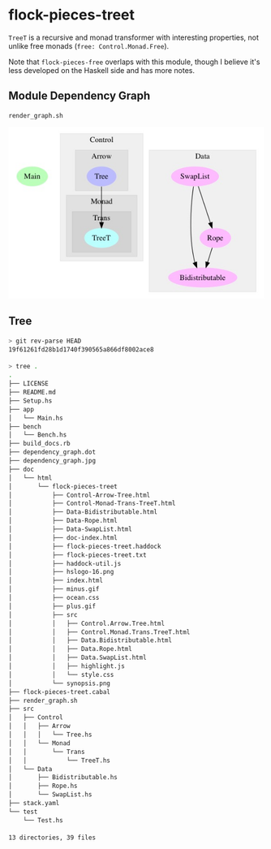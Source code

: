 # flock-pieces-treet

`TreeT` is a recursive and monad transformer with interesting properties, not unlike free monads (`free: Control.Monad.Free`).

Note that `flock-pieces-free` overlaps with this module,
though I believe it's less developed on the Haskell side and has more notes.


## Module Dependency Graph

```bash
render_graph.sh
```

![dependency_graph.jpg](https://github.com/michaeljklein/flock-pieces-treet/raw/master/dependency_graph.jpg "graphmod dependency graph; see dependency_graph.dot, render_graph.sh")


## Tree

```bash
> git rev-parse HEAD
19f61261fd28b1d1740f390565a866df8002ace8

> tree .
.
├── LICENSE
├── README.md
├── Setup.hs
├── app
│   └── Main.hs
├── bench
│   └── Bench.hs
├── build_docs.rb
├── dependency_graph.dot
├── dependency_graph.jpg
├── doc
│   └── html
│       └── flock-pieces-treet
│           ├── Control-Arrow-Tree.html
│           ├── Control-Monad-Trans-TreeT.html
│           ├── Data-Bidistributable.html
│           ├── Data-Rope.html
│           ├── Data-SwapList.html
│           ├── doc-index.html
│           ├── flock-pieces-treet.haddock
│           ├── flock-pieces-treet.txt
│           ├── haddock-util.js
│           ├── hslogo-16.png
│           ├── index.html
│           ├── minus.gif
│           ├── ocean.css
│           ├── plus.gif
│           ├── src
│           │   ├── Control.Arrow.Tree.html
│           │   ├── Control.Monad.Trans.TreeT.html
│           │   ├── Data.Bidistributable.html
│           │   ├── Data.Rope.html
│           │   ├── Data.SwapList.html
│           │   ├── highlight.js
│           │   └── style.css
│           └── synopsis.png
├── flock-pieces-treet.cabal
├── render_graph.sh
├── src
│   ├── Control
│   │   ├── Arrow
│   │   │   └── Tree.hs
│   │   └── Monad
│   │       └── Trans
│   │           └── TreeT.hs
│   └── Data
│       ├── Bidistributable.hs
│       ├── Rope.hs
│       └── SwapList.hs
├── stack.yaml
└── test
    └── Test.hs

13 directories, 39 files
```


